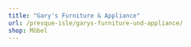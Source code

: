 ```yaml
---
title: "Gary's Furniture & Appliance"
url: /presque-isle/garys-furniture-und-appliance/
shop: Möbel
---
```

